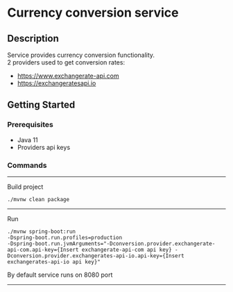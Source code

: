 # Currency conversion service

## Description

Service provides currency conversion functionality.\
2 providers used to get conversion rates:
* https://www.exchangerate-api.com
* https://exchangeratesapi.io

## Getting Started

### Prerequisites

* Java 11
* Providers api keys

### Commands
___
Build project

`./mvnw clean package`
___

Run

```
./mvnw spring-boot:run
-Dspring-boot.run.profiles=production
-Dspring-boot.run.jvmArguments="-Dconversion.provider.exchangerate-api-com.api-key={Insert exchangerate-api-com api key} -Dconversion.provider.exchangerates-api-io.api-key={Insert exchangerates-api-io api key}"
```

By default service runs on 8080 port
___